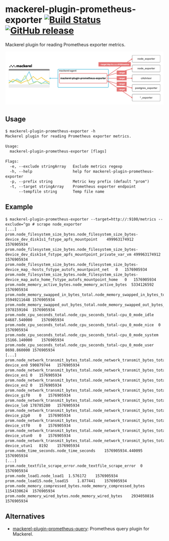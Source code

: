 # mackerel-plugin-prometheus-exporter [![Build Status](https://github.com/k1LoW/mackerel-plugin-prometheus-exporter/workflows/build/badge.svg)](https://github.com/k1LoW/mackerel-plugin-prometheus-exporter/actions) [![GitHub release](https://img.shields.io/github/release/k1LoW/mackerel-plugin-prometheus-exporter.svg)](https://github.com/k1LoW/mackerel-plugin-prometheus-exporter/releases)

Mackerel plugin for reading Prometheus exporter metrics.

![Architecture](architecture.png)

## Usage

``` console
$ mackerel-plugin-prometheus-exporter -h
Mackerel plugin for reading Prometheus exporter metrics.

Usage:
  mackerel-plugin-prometheus-exporter [flags]

Flags:
  -e, --exclude stringArray   Exclude metrics regexp
  -h, --help                  help for mackerel-plugin-prometheus-exporter
  -p, --prefix string         Metric key prefix (default "prom")
  -t, --target stringArray    Prometheus exporter endpoint
      --tempfile string       Temp file name
```

## Example

``` console
$ mackerel-plugin-prometheus-exporter --target=http://:9100/metrics --exclude=^go # scrape node_exporter
[...]
prom.node_filesystem_size_bytes.node_filesystem_size_bytes-device_dev_disk1s1_fstype_apfs_mountpoint	499963174912	1576905934
prom.node_filesystem_size_bytes.node_filesystem_size_bytes-device_dev_disk1s4_fstype_apfs_mountpoint_private_var_vm	499963174912	1576905934
prom.node_filesystem_size_bytes.node_filesystem_size_bytes-device_map_-hosts_fstype_autofs_mountpoint_net	0	1576905934
prom.node_filesystem_size_bytes.node_filesystem_size_bytes-device_map_auto_home_fstype_autofs_mountpoint_home	0	1576905934
prom.node_memory_active_bytes.node_memory_active_bytes	5334126592	1576905934
prom.node_memory_swapped_in_bytes_total.node_memory_swapped_in_bytes_total	35949211648	1576905934
prom.node_memory_swapped_out_bytes_total.node_memory_swapped_out_bytes_total	1978159104	1576905934
prom.node_cpu_seconds_total.node_cpu_seconds_total-cpu_0_mode_idle	64687.540000	1576905934
prom.node_cpu_seconds_total.node_cpu_seconds_total-cpu_0_mode_nice	0	1576905934
prom.node_cpu_seconds_total.node_cpu_seconds_total-cpu_0_mode_system	15166.140000	1576905934
prom.node_cpu_seconds_total.node_cpu_seconds_total-cpu_0_mode_user	8698.860000	1576905934
[...]
prom.node_network_transmit_bytes_total.node_network_transmit_bytes_total-device_en0	590879744	1576905934
prom.node_network_transmit_bytes_total.node_network_transmit_bytes_total-device_en1	0	1576905934
prom.node_network_transmit_bytes_total.node_network_transmit_bytes_total-device_en2	0	1576905934
prom.node_network_transmit_bytes_total.node_network_transmit_bytes_total-device_gif0	0	1576905934
prom.node_network_transmit_bytes_total.node_network_transmit_bytes_total-device_lo0	178785280	1576905934
prom.node_network_transmit_bytes_total.node_network_transmit_bytes_total-device_p2p0	0	1576905934
prom.node_network_transmit_bytes_total.node_network_transmit_bytes_total-device_stf0	0	1576905934
prom.node_network_transmit_bytes_total.node_network_transmit_bytes_total-device_utun0	0	1576905934
prom.node_network_transmit_bytes_total.node_network_transmit_bytes_total-device_utun1	8192	1576905934
prom.node_time_seconds.node_time_seconds	1576905934.440095	1576905934
[...]
prom.node_textfile_scrape_error.node_textfile_scrape_error	0	1576905934
prom.node_load1.node_load1	1.576172	1576905934
prom.node_load15.node_load15	1.877441	1576905934
prom.node_memory_compressed_bytes.node_memory_compressed_bytes	1154330624	1576905934
prom.node_memory_wired_bytes.node_memory_wired_bytes	2934050816	1576905934
```

## Alternatives

- [mackerel-plugin-prometheus-query](https://github.com/fujiwara/mackerel-plugin-prometheus-query): Prometheus query plugin for Mackerel.
